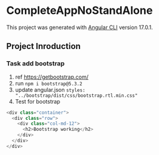 # CompleteAppNoStandAlone

This project was generated with [Angular CLI](https://github.com/angular/angular-cli) version 17.0.1.

## Project Inroduction

### Task add bootstrap

1. ref <https://getbootstrap.com/>
2. run `npm i bootstrap@5.3.2`
3. update angular.json `styles: "../bootstrap/dist/css/bootstrap.rtl.min.css"`
4. Test for bootstrap

```typescript
<div class="container">
  <div class="row">
    <div class="col-md-12">
      <h2>Bootstrap working</h2>
    </div>
  </div>
</div>
```
